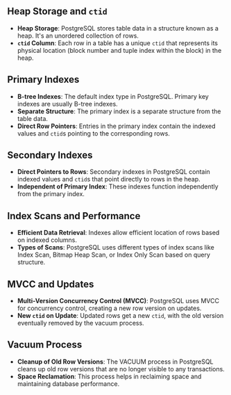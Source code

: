 
## Heap Storage and `ctid`

-   **Heap Storage**: PostgreSQL stores table data in a structure known as a heap. It's an unordered collection of rows.
-   **`ctid` Column**: Each row in a table has a unique `ctid` that represents its physical location (block number and tuple index within the block) in the heap.

## Primary Indexes

-   **B-tree Indexes**: The default index type in PostgreSQL. Primary key indexes are usually B-tree indexes.
-   **Separate Structure**: The primary index is a separate structure from the table data.
-   **Direct Row Pointers**: Entries in the primary index contain the indexed values and `ctid`s pointing to the corresponding rows.

## Secondary Indexes

-   **Direct Pointers to Rows**: Secondary indexes in PostgreSQL contain indexed values and `ctid`s that point directly to rows in the heap.
-   **Independent of Primary Index**: These indexes function independently from the primary index.

## Index Scans and Performance

-   **Efficient Data Retrieval**: Indexes allow efficient location of rows based on indexed columns.
-   **Types of Scans**: PostgreSQL uses different types of index scans like Index Scan, Bitmap Heap Scan, or Index Only Scan based on query structure.

## MVCC and Updates

-   **Multi-Version Concurrency Control (MVCC)**: PostgreSQL uses MVCC for concurrency control, creating a new row version on updates.
-   **New `ctid` on Update**: Updated rows get a new `ctid`, with the old version eventually removed by the vacuum process.

## Vacuum Process

-   **Cleanup of Old Row Versions**: The VACUUM process in PostgreSQL cleans up old row versions that are no longer visible to any transactions.
-   **Space Reclamation**: This process helps in reclaiming space and maintaining database performance.
